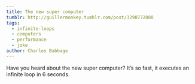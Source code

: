 ```yaml
---
title: The new super computer
tumblr: http://guillermonkey.tumblr.com/post/3290772088
tags:
  - infinite-loops
  - computers
  - performance
  - joke
author: Charles Babbage
---
```


Have you heard about the new super computer?  It’s so fast, it executes an infinite loop in 6 seconds.
